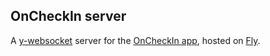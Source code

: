 ## OnCheckIn server

A [y-websocket](https://github.com/yjs/y-websocket) server for the [OnCheckIn app](https://oncheck.in/), hosted on [Fly](https://fly.io/).
